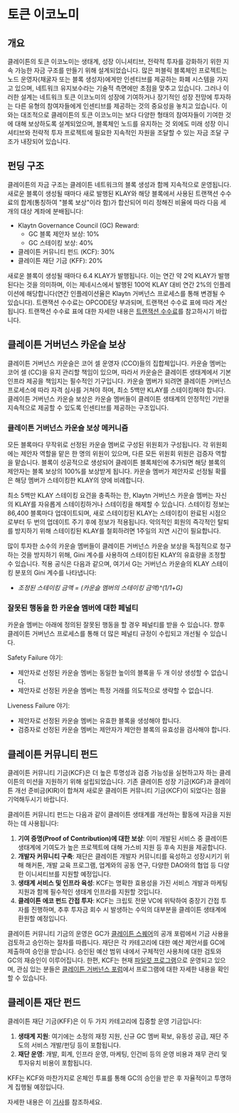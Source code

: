 # 토큰 이코노미

## 개요 <a id="overview"></a>

클레이튼의 토큰 이코노미는 생태계, 성장 이니셔티브, 전략적 투자를 강화하기 위한 지속 가능한 자금 구조를 만들기 위해 설계되었습니다. 많은 퍼블릭 블록체인 프로젝트는 노드 운영자(채굴자 또는 블록 생성자)에게만 인센티브를 제공하는 화폐 시스템을 가지고 있으며, 네트워크 유지보수라는 기술적 측면에만 초점을 맞추고 있습니다. 그러나 이러한 설계는 네트워크 토큰 이코노미의 성장에 기여하거나 장기적인 성장 전망에 투자하는 다른 유형의 참여자들에게 인센티브를 제공하는 것의 중요성을 놓치고 있습니다. 이와는 대조적으로 클레이튼의 토큰 이코노미는 보다 다양한 형태의 참여자들이 기여한 것에 대해 보상하도록 설계되었으며, 블록체인 노드를 유지하는 것 외에도 미래 성장 이니셔티브와 전략적 투자 프로젝트에 필요한 지속적인 자원을 조달할 수 있는 자금 조달 구조가 내장되어 있습니다.

## 펀딩 구조 <a id="funding-structure"></a>

클레이튼의 자금 구조는 클레이튼 네트워크의 블록 생성과 함께 지속적으로 운영됩니다. 새로운 블록이 생성될 때마다 새로 발행된 KLAY와 해당 블록에서 사용된 트랜잭션 수수료의 합계(통칭하여 "블록 보상"이라 함)가 합산되어 미리 정해진 비율에 따라 다음 세 개의 대상 계좌에 분배됩니다:

- Klaytn Governance Council (GC) Reward:
  - GC 블록 제안자 보상: 10%
  - GC 스테이킹 보상: 40%
- 클레이튼 커뮤니티 펀드 (KCF): 30%
- 클레이튼 재단 기금 (KFF): 20%

새로운 블록이 생성될 때마다 6.4 KLAY가 발행됩니다. 이는 연간 약 2억 KLAY가 발행된다는 것을 의미하며, 이는 제네시스에서 발행된 100억 KLAY 대비 연간 2%의 인플레이션에 해당합니다(연간 인플레이션율은 Klaytn 거버넌스 프로세스를 통해 변경될 수 있습니다). 트랜잭션 수수료는 OPCODE당 부과되며, 트랜잭션 수수료 표에 따라 계산됩니다. 트랜잭션 수수료 표에 대한 자세한 내용은 [트랜잭션 수수료](./transaction-fees.md)를 참고하시기 바랍니다.

## 클레이튼 거버넌스 카운슬 보상 <a id="klaytn-governance-council-reward"></a>

클레이튼 거버넌스 카운슬은 코어 셀 운영자 (CCO)들의 집합체입니다. 카운슬 멤버는 코어 셀 (CC)을 유지 관리할 책임이 있으며, 따라서 카운슬은 클레이튼 생태계에서 기본 인프라 제공을 책임지는 필수적인 기구입니다. 카운슬 멤버가 되려면 클레이튼 거버넌스 프로세스에 따라 자격 심사를 거쳐야 하며, 최소 5백만 KLAY를 스테이킹해야 합니다. 클레이튼 거버넌스 카운슬 보상은 카운슬 멤버들이 클레이튼 생태계의 안정적인 기반을 지속적으로 제공할 수 있도록 인센티브를 제공하는 구조입니다.

### 클레이튼 거버넌스 카운슬 보상 메커니즘 <a id="klaytn-governance-council-reward-mechanism"></a>

모든 블록마다 무작위로 선정된 카운슬 멤버로 구성된 위원회가 구성됩니다. 각 위원회에는 제안자 역할을 맡은 한 명의 위원이 있으며, 다른 모든 위원회 위원은 검증자 역할을 맡습니다. 블록이 성공적으로 생성되어 클레이튼 블록체인에 추가되면 해당 블록의 제안자는 블록 보상의 100%를 보상받게 됩니다. 카운슬 멤버가 제안자로 선정될 확률은 해당 멤버가 스테이킹한 KLAY의 양에 비례합니다.

최소 5백만 KLAY 스테이킹 요건을 충족하는 한, Klaytn 거버넌스 카운슬 멤버는 자신의 KLAY를 자유롭게 스테이킹하거나 스테이킹을 해제할 수 있습니다. 스테이킹 정보는 86,400 블록마다 업데이트되며, 새로 스테이킹된 KLAY는 스테이킹이 완료된 시점으로부터 두 번의 업데이트 주기 후에 정보가 적용됩니다. 악의적인 회원의 즉각적인 탈퇴를 방지하기 위해 스테이킹된 KLAY를 철회하려면 1주일의 지연 시간이 필요합니다.

많이 투자한 소수의 카운슬 멤버들이 클레이튼 거버넌스 카운슬 보상을 독점적으로 청구하는 것을 방지하기 위해, Gini 계수를 사용하여 스테이킹된 KLAY의 유효량을 조정할 수 있습니다. 적용 공식은 다음과 같으며, 여기서 G는 거버넌스 카운슬의 KLAY 스테이킹 분포의 Gini 계수를 나타냅니다:

- _조정된 스테이킹 금액 = (카운슬 멤버의 스테이킹 금액)^(1/1+G)_

### 잘못된 행동을 한 카운슬 멤버에 대한 페널티 <a id="penalty-for-misbehaving-council-members"></a>

카운슬 멤버는 아래에 정의된 잘못된 행동을 할 경우 페널티를 받을 수 있습니다. 향후 클레이튼 거버넌스 프로세스를 통해 더 많은 페널티 규정이 수립되고 개선될 수 있습니다.

Safety Failure 야기:

- 제안자로 선정된 카운슬 멤버는 동일한 높이의 블록을 두 개 이상 생성할 수 없습니다.
- 제안자로 선정된 카운슬 멤버는 특정 거래를 의도적으로 생략할 수 없습니다.

Liveness Failure 야기:

- 제안자로 선정된 카운슬 멤버는 유효한 블록을 생성해야 합니다.
- 검증자로 선정된 카운슬 멤버는 제안자가 제안한 블록의 유효성을 검사해야 합니다.

## 클레이튼 커뮤니티 펀드 <a id="klaytn-community-fund"></a>

클레이튼 커뮤니티 기금(KCF)은 더 높은 투명성과 검증 가능성을 실현하고자 하는 클레이튼의 미션을 지원하기 위해 설립되었습니다. 기존 클레이튼 성장 기금(KGF)과 클레이튼 개선 준비금(KIR)이 합쳐져 새로운 클레이튼 커뮤니티 기금(KCF)이 되었다는 점을 기억해두시기 바랍니다.

클레이튼 커뮤니티 펀드는 다음과 같이 클레이튼 생태계를 개선하는 활동에 자금을 지원하는 데 사용됩니다:

1. **기여 증명(Proof of Contribution)에 대한 보상**: 이미 개발된 서비스 중 클레이튼 생태계에 기여도가 높은 프로젝트에 대해 가스비 지원 등 후속 지원을 제공합니다.
2. **개발자 커뮤니티 구축**: 재단은 클레이튼 개발자 커뮤니티를 육성하고 성장시키기 위해 해커톤, 개발 교육 프로그램, 업계와의 공동 연구, 다양한 DAO와의 협업 등 다양한 이니셔티브를 지원할 예정입니다.
3. **생태계 서비스 및 인프라 육성**: KCF는 명확한 효용성을 가진 서비스 개발과 마케팅 지원과 함께 필수적인 생태계 인프라를 지원할 것입니다.
4. **클레이튼 에코 펀드 간접 투자**: KCF는 크립토 전문 VC에 위탁하여 중장기 간접 투자를 진행하며, 추후 투자금 회수 시 발생하는 수익의 대부분을 클레이튼 생태계에 환원할 예정입니다.

클레이튼 커뮤니티 기금의 운영은 GC가 [클레이튼 스퀘어](https://square.klaytn.foundation/Home)의 공개 포럼에서 기금 사용을 검토하고 승인하는 절차를 따릅니다. 재단은 각 카테고리에 대한 예산 제안서를 GC에 제출하여 승인을 받습니다. 승인된 예산 범위 내에서 구체적인 사용처에 대한 검토와 GC의 재승인이 이루어집니다. 한편, KCF는 현재 [파일럿 프로그램](https://klaytn.foundation/kcf-grant-pilot/)으로 운영되고 있으며, 관심 있는 분들은 [클레이튼 거버넌스 포럼](https://govforum.klaytn.foundation/t/operational-procedures-of-the-kcf-grant-program-pilot/288)에서 프로그램에 대한 자세한 내용을 확인할 수 있습니다.

## 클레이튼 재단 펀드 <a id="klaytn-foundation-fund"></a>

클레이튼 재단 기금(KFF)은 이 두 가지 카테고리에 집중할 운영 기금입니다:

1. **생태계 지원**: 여기에는 소정의 재정 지원, 신규 GC 멤버 확보, 유동성 공급, 재단 주도의 서비스 개발/펀딩 등이 포함됩니다.
2. **재단 운영**: 개발, 회계, 인프라 운영, 마케팅, 인건비 등의 운영 비용과 재무 관리 및 투자유치 비용이 포함됩니다.

KFF는 KCF와 마찬가지로 온체인 투표를 통해 GC의 승인을 받은 후 자율적이고 투명하게 집행될 예정입니다.

자세한 내용은 이 [기사](https://medium.com/klaytn/klaytn-tokenomics-optimization-governance-proposal-securing-a-sustainable-verifiable-token-1efd2a49b04e)를 참조하세요.
